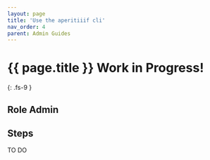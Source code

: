 ```yaml
---
layout: page
title: 'Use the aperitiiif cli'
nav_order: 4
parent: Admin Guides
---
```

# {{ page.title }} <span class="label label-purple">Work in Progress!</span>
{: .fs-9 }

## Role <span class="label label-green">Admin</span>

## Steps

TO DO
